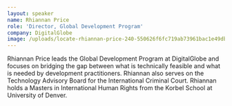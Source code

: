 ```yaml
---
layout: speaker
name: Rhiannan Price
role: 'Director, Global Development Program'
company: DigitalGlobe
image: /uploads/locate-rhiannan-price-240-550626f6fc719ab73961bac1e49dbde2.jpg
---
```


Rhiannan Price leads the Global Development Program at DigitalGlobe and focuses on bridging the gap between what is technically feasible and what is needed by development practitioners. Rhiannan also serves on the Technology Advisory Board for the International Criminal Court. Rhiannan holds a Masters in International Human Rights from the Korbel School at University of Denver.